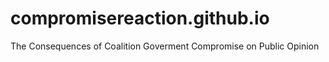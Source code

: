 # compromisereaction.github.io
The Consequences of Coalition Goverment Compromise on Public Opinion

